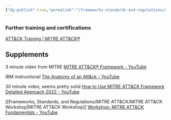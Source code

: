 ```yaml
---
{"dg-publish":true,"permalink":"/frameworks-standards-and-regulations/mitre-att-and-ck/att-and-ck-resources/"}
---
```





### Further training and certifications
[ATT&CK Training | MITRE ATT&CK®](https://attack.mitre.org/resources/training/)

## Supplements

3 minute video from MITRE
[MITRE ATT&CK® Framework - YouTube](https://www.youtube.com/watch?v=Yxv1suJYMI8)

IBM instructional
[The Anatomy of an Att&ck - YouTube](https://www.youtube.com/watch?v=2icKi2q6NS4)

30 minute video, seems pretty solid
[How to Use MITRE ATT&CK Framework Detailed Approach 2022 - YouTube](https://www.youtube.com/watch?v=huPMWB-gCsY)

[[Frameworks, Standards, and Regulations/MITRE ATT&CK/MITRE ATT&CK Workshop\|MITRE ATT&CK Workshop]]
[Workshop: MITRE ATT&CK Fundamentals - YouTube](https://www.youtube.com/watch?v=1cCt2XZr2ms)